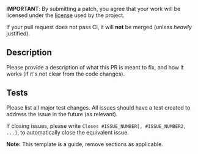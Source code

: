 **IMPORTANT**: By submitting a patch, you agree that your work will be licensed under the [license](https://github.com/umple/umple/blob/master/LICENSE.md) used by the project.

If your pull request does not pass CI, it will **not** be merged (unless *heavily* justified). 

## Description

Please provide a description of what this PR is meant to fix, and how it works (if it's not clear from the code changes). 

## Tests

Please list all major test changes. All issues should have a test created to address the issue in the future (as relevant). 

If closing issues, please write `Closes #ISSUE_NUMBER[, #ISSUE_NUMBER2, ...]`, to automatically close the equivalent issue.

**Note:** This template is a guide, remove sections as applicable.

